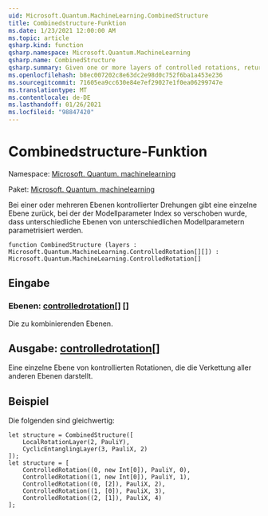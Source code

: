 ```yaml
---
uid: Microsoft.Quantum.MachineLearning.CombinedStructure
title: Combinedstructure-Funktion
ms.date: 1/23/2021 12:00:00 AM
ms.topic: article
qsharp.kind: function
qsharp.namespace: Microsoft.Quantum.MachineLearning
qsharp.name: CombinedStructure
qsharp.summary: Given one or more layers of controlled rotations, returns a single layer with model parameter index shifted such that distinct layers are parameterized by distinct model parameters.
ms.openlocfilehash: b8ec007202c8e63dc2e98d0c752f6ba1a453e236
ms.sourcegitcommit: 71605ea9cc630e84e7ef29027e1f0ea06299747e
ms.translationtype: MT
ms.contentlocale: de-DE
ms.lasthandoff: 01/26/2021
ms.locfileid: "98847420"
---
```

# <a name="combinedstructure-function"></a>Combinedstructure-Funktion

Namespace: [Microsoft. Quantum. machinelearning](xref:Microsoft.Quantum.MachineLearning)

Paket: [Microsoft. Quantum. machinelearning](https://nuget.org/packages/Microsoft.Quantum.MachineLearning)


Bei einer oder mehreren Ebenen kontrollierter Drehungen gibt eine einzelne Ebene zurück, bei der der Modellparameter Index so verschoben wurde, dass unterschiedliche Ebenen von unterschiedlichen Modellparametern parametrisiert werden.

```qsharp
function CombinedStructure (layers : Microsoft.Quantum.MachineLearning.ControlledRotation[][]) : Microsoft.Quantum.MachineLearning.ControlledRotation[]
```


## <a name="input"></a>Eingabe

### <a name="layers--controlledrotation"></a>Ebenen: [controlledrotation](xref:Microsoft.Quantum.MachineLearning.ControlledRotation)[] []

Die zu kombinierenden Ebenen.



## <a name="output--controlledrotation"></a>Ausgabe: [controlledrotation](xref:Microsoft.Quantum.MachineLearning.ControlledRotation)[]

Eine einzelne Ebene von kontrollierten Rotationen, die die Verkettung aller anderen Ebenen darstellt.

## <a name="example"></a>Beispiel

Die folgenden sind gleichwertig:

```qsharp
let structure = CombinedStructure([
    LocalRotationLayer(2, PauliY),
    CyclicEntanglingLayer(3, PauliX, 2)
]);
let structure = [
    ControlledRotation((0, new Int[0]), PauliY, 0),
    ControlledRotation((1, new Int[0]), PauliY, 1),
    ControlledRotation((0, [2]), PauliX, 2),
    ControlledRotation((1, [0]), PauliX, 3),
    ControlledRotation((2, [1]), PauliX, 4)
];
```